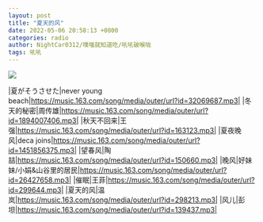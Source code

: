 ```yaml
---
layout: post
title: "夏天的风"
date: 2022-05-06 20:58:13 +0800
categories: radio
author: NightCar0312/噗嗤就知道吃/吼吼破喉咙
tags: 吼吼
---
```

![]({{site.baseurl}}/images/cover_20220506.jpg)

|夏がそうさせた|never young beach|https://music.163.com/song/media/outer/url?id=32069687.mp3|
|冬天的秘密|周传雄|https://music.163.com/song/media/outer/url?id=1894007406.mp3|
|秋天不回来|王强|https://music.163.com/song/media/outer/url?id=163123.mp3|
|夏夜晚风|deca joins|https://music.163.com/song/media/outer/url?id=1451856375.mp3|
|望春风|陶喆|https://music.163.com/song/media/outer/url?id=150660.mp3|
|晚风|好妹妹/小娟&山谷里的居民|https://music.163.com/song/media/outer/url?id=26427658.mp3|
|催眠|王菲|https://music.163.com/song/media/outer/url?id=299644.mp3|
|夏天的风|温岚|https://music.163.com/song/media/outer/url?id=298213.mp3|
|风儿|彭坦|https://music.163.com/song/media/outer/url?id=139437.mp3|

